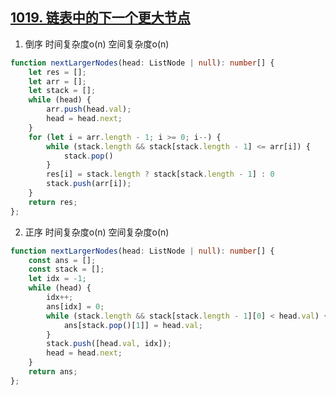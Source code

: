 ## [1019. 链表中的下一个更大节点](https://leetcode.cn/problems/next-greater-node-in-linked-list/)

1. 倒序 时间复杂度o(n) 空间复杂度o(n)
```ts
function nextLargerNodes(head: ListNode | null): number[] {
    let res = [];
    let arr = [];
    let stack = [];
    while (head) {
        arr.push(head.val);
        head = head.next;
    }
    for (let i = arr.length - 1; i >= 0; i--) {
        while (stack.length && stack[stack.length - 1] <= arr[i]) {
            stack.pop()
        }
        res[i] = stack.length ? stack[stack.length - 1] : 0
        stack.push(arr[i]);
    }
    return res;
};
```

2. 正序 时间复杂度o(n) 空间复杂度o(n)
```ts
function nextLargerNodes(head: ListNode | null): number[] {
    const ans = [];
    const stack = [];
    let idx = -1;
    while (head) {
        idx++;
        ans[idx] = 0;
        while (stack.length && stack[stack.length - 1][0] < head.val) {
            ans[stack.pop()[1]] = head.val;
        }
        stack.push([head.val, idx]);
        head = head.next;
    }
    return ans;
};
```